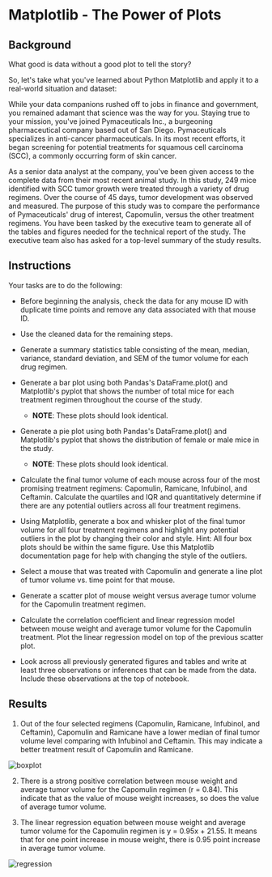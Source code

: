 # Matplotlib - The Power of Plots

## Background

What good is data without a good plot to tell the story?

So, let's take what you've learned about Python Matplotlib and apply it to a real-world situation and dataset:

While your data companions rushed off to jobs in finance and government, you remained adamant that science was the way for you. Staying true to your mission, you've joined Pymaceuticals Inc., a burgeoning pharmaceutical company based out of San Diego. Pymaceuticals specializes in anti-cancer pharmaceuticals. In its most recent efforts, it began screening for potential treatments for squamous cell carcinoma (SCC), a commonly occurring form of skin cancer.

As a senior data analyst at the company, you've been given access to the complete data from their most recent animal study. In this study, 249 mice identified with SCC tumor growth were treated through a variety of drug regimens. Over the course of 45 days, tumor development was observed and measured. The purpose of this study was to compare the performance of Pymaceuticals' drug of interest, Capomulin, versus the other treatment regimens. You have been tasked by the executive team to generate all of the tables and figures needed for the technical report of the study. The executive team also has asked for a top-level summary of the study results.


## Instructions

Your tasks are to do the following:


* Before beginning the analysis, check the data for any mouse ID with duplicate time points and remove any data associated with that mouse ID.

* Use the cleaned data for the remaining steps.

* Generate a summary statistics table consisting of the mean, median, variance, standard deviation, and SEM of the tumor volume for each drug regimen.

* Generate a bar plot using both Pandas's DataFrame.plot() and Matplotlib's pyplot that shows  the number of total mice for each treatment regimen throughout the course of the study.

  + **NOTE**: These plots should look identical.


* Generate a pie plot using both Pandas's DataFrame.plot() and Matplotlib's pyplot that shows the distribution of female or male mice in the study.

  + **NOTE**: These plots should look identical.


* Calculate the final tumor volume of each mouse across four of the most promising treatment regimens: Capomulin, Ramicane, Infubinol, and Ceftamin. Calculate the quartiles and IQR and quantitatively determine if there are any potential outliers across all four treatment regimens.

* Using Matplotlib, generate a box and whisker plot of the final tumor volume for all four treatment regimens and highlight any potential outliers in the plot by changing their color and style.
Hint: All four box plots should be within the same figure. Use this Matplotlib documentation page for help with changing the style of the outliers.

* Select a mouse that was treated with Capomulin and generate a line plot of tumor volume vs. time point for that mouse.

* Generate a scatter plot of mouse weight versus average tumor volume for the Capomulin treatment regimen.

* Calculate the correlation coefficient and linear regression model between mouse weight and average tumor volume for the Capomulin treatment. Plot the linear regression model on top of the previous scatter plot.

* Look across all previously generated figures and tables and write at least three observations or inferences that can be made from the data. Include these observations at the top of notebook.


## Results

1. Out of the four selected regimens (Capomulin, Ramicane, Infubinol, and Ceftamin), Capomulin and Ramicane have a lower median of final tumor volume level comparing with Infubinol and Ceftamin. This may indicate a better treatment result of Capomulin and Ramicane. 


![boxplot](https://user-images.githubusercontent.com/55970064/90853548-15b7ca80-e340-11ea-9ae2-ae855e78c584.png)


2. There is a strong positive correlation between mouse weight and average tumor volume for the Capomulin regimen (r = 0.84). This indicate that as the value of mouse weight increases, so does the value of average tumor volume.


3. The linear regression equation between mouse weight and average tumor volume for the Capomulin regimen is y = 0.95x + 21.55. It means that for one point increase in mouse weight, there is 0.95 point increase in average tumor volume. 


![regression](https://user-images.githubusercontent.com/55970064/90853575-2bc58b00-e340-11ea-8807-cfcf632bbb3f.png)
